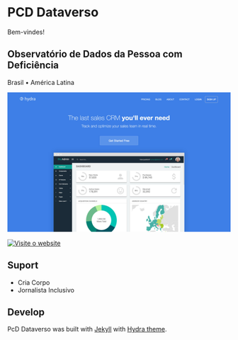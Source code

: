 # PCD Dataverso

Bem-vindes!

## Observatório de Dados da Pessoa com Deficiência

Brasil • América Latina

![Hydra template screenshot](images/_screenshot.png)


[![Visite o website](https://buttons.cloudcannon.com/deploy.svg)](https://pcd.dataverso.org)


## Suport

* Cria Corpo
* Jornalista Inclusivo


## Develop

PcD Dataverso was built with [Jekyll](http://jekyllrb.com/) with [Hydra theme](https://github.com/CloudCannon/hydra-jekyll-template).

